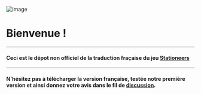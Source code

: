 ![image](https://user-images.githubusercontent.com/99115274/152868924-1e163d0d-88f8-42f3-a018-34e325d9dda6.png)

# Bienvenue !

-----------------------

#### Ceci est le dépot non officiel de la traduction fraçaise du jeu [Stationeers](https://store.steampowered.com/app/544550/Stationeers/)

-----------------------

#### N'hésitez pas à télécharger la version française, testée notre première version et ainsi donnez votre avis dans le fil de [discussion](https://github.com/VirusGamers76/Stationeers/discussions).
